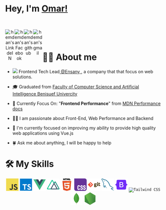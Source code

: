
# Hey, I'm [Omar!](https://www.linkedin.com/in/omar-adel%F0%9F%87%B5%F0%9F%87%B8-747786293/) 

<br/>

<div align="center">

<a href="https://www.linkedin.com/in/omar-adel%F0%9F%87%B5%F0%9F%87%B8-747786293/"><img align="left" alt="hemdan's LinkdeIN" width="30px" src="https://cdn-icons-png.flaticon.com/512/174/174857.png" draggable="false" /></a>

<a href="https://www.facebook.com/omr.adelbakry.1">
  <img align="left" alt="hemdan's Facebook" width="30px" src="https://cdn-icons-png.flaticon.com/512/733/733547.png" draggable="false" />
</a>
  
<a href="https://github.com/omradel">
  <img align="left" alt="hemdan's github" width="30px" src="https://cdn-icons-png.flaticon.com/512/733/733609.png" />
</a>

<a href="mailto:omradelbakry375@gmail.com">
  <img align="left" alt="hemdan's gmail" width="30px" src="https://cdn-icons-png.flaticon.com/512/281/281769.png" draggable="false" />
</a>

</div>

<br />
<br />

# 👨‍💻 About me

- <img src="https://ensany.com/front/assets/img/logo-light.png" width="20" draggable="false"> Frontend Tech Lead<a href="https://instabug.com/"> @Ensany </a>, a company that that focus on web solutions.

- 🎓 Graduated from <a href="https://fci.bsu.edu.eg/">Faculty of Computer Science and Artificial Intelligence Benisuef Univercity</a>

- 📖 Currently Focus On: "**Frontend Performance**" from  <a href="https://developer.mozilla.org/en-US/docs/Web/Performance">MDN Performance docs</a>

- 🏃‍♂️ I am passionate about Front-End, Web Performance and Backend 

- 🚧 I'm currently focused on improving my ability to provide high quality web applications using Vue.js

- 🍀 Ask me about anything, I will be happy to help

# 🛠️ My Skills

<div align="center">

<code><img height="40" src="https://raw.githubusercontent.com/github/explore/80688e429a7d4ef2fca1e82350fe8e3517d3494d/topics/javascript/javascript.png"></code>
<code><img height="40" src="https://raw.githubusercontent.com/devicons/devicon/master/icons/typescript/typescript-original.svg"></code>
<code><img height="40" src="https://raw.githubusercontent.com/github/explore/80688e429a7d4ef2fca1e82350fe8e3517d3494d/topics/vue/vue.png"></code>
<code><img height="40" src="https://raw.githubusercontent.com/devicons/devicon/master/icons/nuxtjs/nuxtjs-original.svg"></code>
<code><img height="40" src="https://raw.githubusercontent.com/github/explore/80688e429a7d4ef2fca1e82350fe8e3517d3494d/topics/html/html.png"></code>
<code><img height="40" src="https://raw.githubusercontent.com/github/explore/80688e429a7d4ef2fca1e82350fe8e3517d3494d/topics/css/css.png"></code>
<code><img height="40" src="https://raw.githubusercontent.com/github/explore/80688e429a7d4ef2fca1e82350fe8e3517d3494d/topics/git/git.png"></code>
<code><img height="40" src="https://raw.githubusercontent.com/devicons/devicon/master/icons/mysql/mysql-original.svg" alt="SQL" title="SQL"></code>
<code><img src="https://raw.githubusercontent.com/devicons/devicon/master/icons/bootstrap/bootstrap-plain.svg" alt="bootstrap" width="40" height="40" /></code>
<code><img height="40" src="https://cdn.jsdelivr.net/gh/devicons/devicon@latest/icons/tailwindcss/tailwindcss-plain.svg" alt="Tailwind CSS" title="Tailwind CSS"></code>
<code><img height="40" src="https://raw.githubusercontent.com/devicons/devicon/master/icons/mongodb/mongodb-original.svg"></code>
<code><img height="40" src="https://raw.githubusercontent.com/devicons/devicon/master/icons/nodejs/nodejs-original.svg"></code>

</div>

<br /><br />

